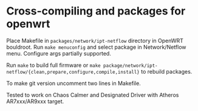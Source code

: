 Cross-compiling and packages for openwrt
===

Place Makefile in `packages/network/ipt-netflow` directory in OpenWRT bouldroot.
Run `make menuconfig` and select package in Network/Netflow menu. Configure args partially supported.

Run `make` to build full firmware or `make package/network/ipt-netflow/{clean,prepare,configure,compile,install}` to rebuild packages.

To make git version uncomment two lines in Makefile.

Tested to work on Chaos Calmer and Designated Driver with Atheros AR7xxx/AR9xxx target.
